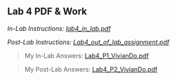 ## Lab 4 PDF & Work

*In-Lab Instructions: [lab4_in_lab.pdf](https://github.com/odnaiviv/CSC3320/blob/main/Labs/Lab%2004/lab4_in_lab.pdf)*

*Post-Lab Instructions: [Lab4_out_of_lab_assignment.pdf](https://github.com/odnaiviv/CSC3320/blob/main/Labs/Lab%2004/Lab4_out_of_lab_assignment.pdf)*

>My In-Lab Answers: [Lab4_P1_VivianDo.pdf](https://github.com/odnaiviv/CSC3320/blob/main/Labs/Lab%2004/Lab4_P1_VivianDo.pdf)

>My Post-Lab Answers: [Lab4_P2_VivianDo.pdf](https://github.com/odnaiviv/CSC3320/blob/main/Labs/Lab%2004/Lab4_P2_VivianDo.pdf)
